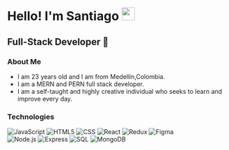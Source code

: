 <h1>Hello! I'm Santiago <img src="https://raw.githubusercontent.com/iampavangandhi/iampavangandhi/master/gifs/Hi.gif" width="30px"></h1>
<h2>Full-Stack Developer 🎨</h2>

### About Me
- I am 23 years old and I am from Medellin,Colombia.
- I am a MERN and PERN full stack developer.
- I am a self-taught and highly creative individual who seeks to learn and improve every day.
### Technologies
  ![JavaScript](https://img.shields.io/badge/-JavaScript-333333?style=flat&logo=javascript)
  ![HTML5](https://img.shields.io/badge/-HTML5-333333?style=flat&logo=HTML5)
  ![CSS](https://img.shields.io/badge/-CSS-333333?style=flat&logo=CSS3&logoColor=1572B6)
  ![React](https://img.shields.io/badge/-React-333333?style=flat&logo=react)
  ![Redux](https://img.shields.io/badge/-Redux-333333?style=flat&logo=redux)
  ![Figma](https://img.shields.io/badge/-Figma-333333?style=flat&logo=figma)
  <br/>
  ![Node.js](https://img.shields.io/badge/-Node.js-333333?style=flat&logo=node.js)
  ![Express](https://img.shields.io/badge/-Express-333333?style=flat&logo=express)
  ![SQL](https://img.shields.io/badge/-SQL-333333?style=flat&logo=sqlserver)
  ![MongoDB](https://img.shields.io/badge/-MongoDB-333333?style=flat&logo=MongoDB)
